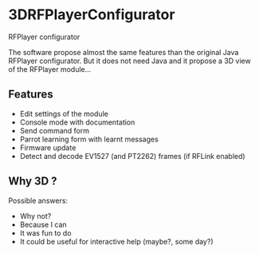 # 3DRFPlayerConfigurator
RFPlayer configurator

The software propose almost the same features than the original Java RFPlayer configurator. But it does not need Java and it propose a 3D view of the RFPlayer module...
## Features
 * Edit settings of the module
 * Console mode with documentation
 * Send command form
 * Parrot learning form with learnt messages
 * Firmware update
 * Detect and decode EV1527 (and PT2262) frames (if RFLink enabled)

## Why 3D ?
Possible answers:
 * Why not?
 * Because I can
 * It was fun to do
 * It could be useful for interactive help (maybe?, some day?)

